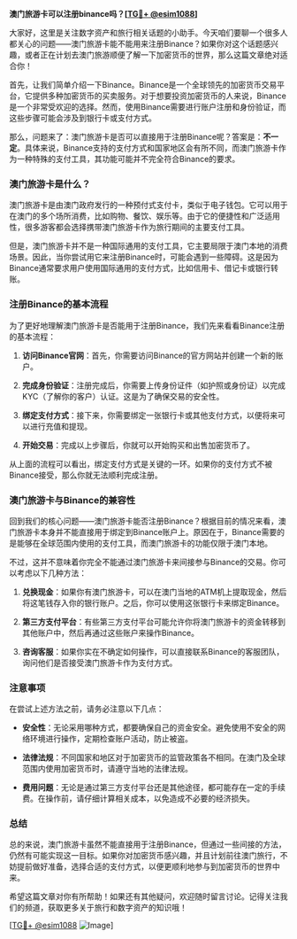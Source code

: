 **澳门旅游卡可以注册binance吗？[[TG💪+ @esim1088](https://t.me/s/esim1088)]**

大家好，这里是关注数字资产和旅行相关话题的小助手。今天咱们要聊一个很多人都关心的问题——澳门旅游卡能不能用来注册Binance？如果你对这个话题感兴趣，或者正在计划去澳门旅游顺便了解一下加密货币的世界，那么这篇文章绝对适合你！

首先，让我们简单介绍一下Binance。Binance是一个全球领先的加密货币交易平台，它提供多种加密货币的买卖服务。对于想要投资加密货币的人来说，Binance是一个非常受欢迎的选择。然而，使用Binance需要进行账户注册和身份验证，而这些步骤可能会涉及到银行卡或支付方式。

那么，问题来了：澳门旅游卡是否可以直接用于注册Binance呢？答案是：**不一定**。具体来说，Binance支持的支付方式和国家地区会有所不同，而澳门旅游卡作为一种特殊的支付工具，其功能可能并不完全符合Binance的要求。

### 澳门旅游卡是什么？

澳门旅游卡是由澳门政府发行的一种预付式支付卡，类似于电子钱包。它可以用于在澳门的多个场所消费，比如购物、餐饮、娱乐等。由于它的便捷性和广泛适用性，很多游客都会选择携带澳门旅游卡作为旅行期间的主要支付工具。

但是，澳门旅游卡并不是一种国际通用的支付工具，它主要局限于澳门本地的消费场景。因此，当你尝试用它来注册Binance时，可能会遇到一些障碍。这是因为Binance通常要求用户使用国际通用的支付方式，比如信用卡、借记卡或银行转账。

### 注册Binance的基本流程

为了更好地理解澳门旅游卡是否能用于注册Binance，我们先来看看Binance注册的基本流程：

1. **访问Binance官网**：首先，你需要访问Binance的官方网站并创建一个新的账户。
   
2. **完成身份验证**：注册完成后，你需要上传身份证件（如护照或身份证）以完成KYC（了解你的客户）认证。这是为了确保交易的安全性。

3. **绑定支付方式**：接下来，你需要绑定一张银行卡或其他支付方式，以便将来可以进行充值和提现。

4. **开始交易**：完成以上步骤后，你就可以开始购买和出售加密货币了。

从上面的流程可以看出，绑定支付方式是关键的一环。如果你的支付方式不被Binance接受，那么你就无法顺利完成注册。

### 澳门旅游卡与Binance的兼容性

回到我们的核心问题——澳门旅游卡能否注册Binance？根据目前的情况来看，澳门旅游卡本身并不能直接用于绑定到Binance账户上。原因在于，Binance需要的是能够在全球范围内使用的支付工具，而澳门旅游卡的功能仅限于澳门本地。

不过，这并不意味着你完全不能通过澳门旅游卡来间接参与Binance的交易。你可以考虑以下几种方法：

1. **兑换现金**：如果你有澳门旅游卡，可以在澳门当地的ATM机上提取现金，然后将这笔钱存入你的银行账户。之后，你可以使用这张银行卡来绑定Binance。

2. **第三方支付平台**：有些第三方支付平台可能允许你将澳门旅游卡的资金转移到其他账户中，然后再通过这些账户来操作Binance。

3. **咨询客服**：如果你实在不确定如何操作，可以直接联系Binance的客服团队，询问他们是否接受澳门旅游卡作为支付方式。

### 注意事项

在尝试上述方法之前，请务必注意以下几点：

- **安全性**：无论采用哪种方式，都要确保自己的资金安全。避免使用不安全的网络环境进行操作，定期检查账户活动，防止被盗。
  
- **法律法规**：不同国家和地区对于加密货币的监管政策各不相同。在澳门及全球范围内使用加密货币时，请遵守当地的法律法规。

- **费用问题**：无论是通过第三方支付平台还是其他途径，都可能存在一定的手续费。在操作前，请仔细计算相关成本，以免造成不必要的经济损失。

### 总结

总的来说，澳门旅游卡虽然不能直接用于注册Binance，但通过一些间接的方法，仍然有可能实现这一目标。如果你对加密货币感兴趣，并且计划前往澳门旅行，不妨提前做好准备，选择合适的支付方式，以便更顺利地参与到加密货币的世界中来。

希望这篇文章对你有所帮助！如果还有其他疑问，欢迎随时留言讨论。记得关注我们的频道，获取更多关于旅行和数字资产的知识哦！

[[TG💪+ @esim1088](https://t.me/s/esim1088) ![Image](https://i.postimg.cc/4NQfJmqS/Snipaste-2025-05-13-00-14-12.png)]